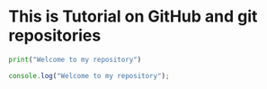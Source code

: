 # This is Tutorial on GitHub and git repositories

```python
print("Welcome to my repository")

```
```javascript
console.log("Welcome to my repository");

```